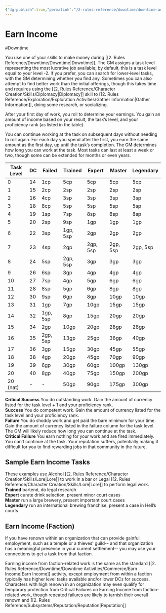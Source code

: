 ```yaml
---
{"dg-publish":true,"permalink":"/2-rules-reference/downtime/downtime-activities/commerce/earn-income/"}
---
```


# Earn Income
#Downtime 

You use one of your skills to make money during [[2. Rules Reference/Downtime/Downtime\|Downtime]]. The GM assigns a task level representing the most lucrative job available; by default, this is a task level equal to your level -2. If you prefer, you can search for lower-level tasks, with the GM determining whether you find any. Sometimes you can also attempt to find better work than the initial offerings, though this takes time and requires using the [[2. Rules Reference/Character Creation/Skills/Diplomacy\|Diplomacy]] skill to [[2. Rules Reference/Exploration/Exploration Activities/Gather Information\|Gather Information]], doing some research, or socializing.

After your first day of work, you roll to determine your earnings. You gain an amount of income based on your result, the task’s level, and your proficiency rank (as listed in the table).

You can continue working at the task on subsequent days without needing to roll again. For each day you spend after the first, you earn the same amount as the first day, up until the task’s completion. The GM determines how long you can work at the task. Most tasks can last at least a week or two, though some can be extended for months or even years.

| Task Level | DC  | Failed   | Trained  | Expert   | Master   | Legendary |
| ---------- | --- | -------- | -------- | -------- | -------- | --------- |
| 0          | 14  | 1cp      | 5cp      | 5cp      | 5cp      | 5cp       |
| 1          | 15  | 2cp      | 2sp      | 2sp      | 2sp      | 2sp       |
| 2          | 16  | 4cp      | 3sp      | 3sp      | 3sp      | 3sp       |
| 3          | 18  | 8cp      | 5sp      | 5sp      | 5sp      | 5sp       |
| 4          | 19  | 1sp      | 7sp      | 8sp      | 8sp      | 8sp       |
| 5          | 20  | 2sp      | 9sp      | 1gp      | 1gp      | 1gp       |
| 6          | 22  | 3sp      | 1gp, 5sp | 2gp      | 2gp      | 2gp       |
| 7          | 23  | 4sp      | 2gp      | 2gp, 5sp | 2gp, 5sp | 2gp, 5sp  |
| 8          | 24  | 5sp      | 2gp, 5sp | 3gp      | 3gp      | 3gp       |
| 9          | 26  | 6sp      | 3gp      | 4gp      | 4gp      | 4gp       |
| 10         | 27  | 7sp      | 4gp      | 5gp      | 6gp      | 6gp       |
| 11         | 28  | 8sp      | 5gp      | 6gp      | 8gp      | 8gp       |
| 12         | 30  | 9sp      | 6gp      | 8gp      | 10gp     | 10gp      |
| 13         | 31  | 1gp      | 7gp      | 10gp     | 15gp     | 15gp      |
| 14         | 32  | 1gp, 5sp | 8gp      | 15gp     | 20gp     | 20gp      |
| 15         | 34  | 2gp      | 10gp     | 20gp     | 28gp     | 28gp      |
| 16         | 35  | 2gp, 5sp | 13gp     | 25gp     | 36gp     | 40gp      |
| 17         | 36  | 3gp      | 15gp     | 30gp     | 45gp     | 55gp      |
| 18         | 38  | 4gp      | 20gp     | 45gp     | 70gp     | 90gp      |
| 19         | 39  | 6gp      | 30gp     | 60gp     | 100gp    | 130gp     |
| 20         | 40  | 8gp      | 40gp     | 75gp     | 150gp    | 200gp     |
| 20 (nat)   | -   | -        | 50gp     | 90gp     | 175gp    | 300gp     |

**Critical Success** You do outstanding work. Gain the amount of currency listed for the task level + 1 and your proficiency rank.  
**Success** You do competent work. Gain the amount of currency listed for the task level and your proficiency rank.  
**Failure** You do shoddy work and get paid the bare minimum for your time. Gain the amount of currency listed in the failure column for the task level. The GM will likely reduce how long you can continue at the task.  
**Critical Failure** You earn nothing for your work and are fired immediately. You can’t continue at the task. Your reputation suffers, potentially making it difficult for you to find rewarding jobs in that community in the future.

## Sample Earn Income Tasks

These examples use Alcohol [[2. Rules Reference/Character Creation/Skills/Lore\|Lore]] to work in a bar or Legal [[2. Rules Reference/Character Creation/Skills/Lore\|Lore]] to perform legal work.  
**Trained** bartend, do legal research  
**Expert** curate drink selection, present minor court cases  
**Master** run a large brewery, present important court cases  
**Legendary** run an international brewing franchise, present a case in Hell’s courts

## Earn Income (Faction)

If you have renown within an organization that can provide gainful employment, such as a temple or a thieves' guild-- and that organization has a meaningful presence in your current settlement-- you may use your connections to get a task from that faction. 

Earning income from faction-related work is the same as the standard [[2. Rules Reference/Downtime/Downtime Activities/Commerce/Earn Income\|Earn Income]] activity, except employment from within a faction typically has higher level tasks available and/or lower DCs for success. Characters with high renown in an organization may even qualify for temporary protection from Critical Failures on Earning Income from faction-related work, though repeated failures are likely to tarnish their overall renown and [[2. Rules Reference/Subsystems/Reputation/Reputation\|Reputation]]  
